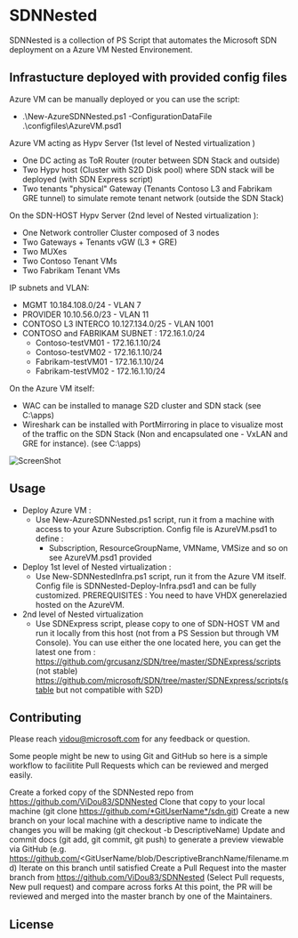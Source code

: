 # SDNNested
SDNNested is a collection of PS Script that automates the Microsoft SDN deployment on a Azure VM Nested Environement.

## Infrastucture deployed with provided config files

Azure VM can be manually deployed or you can use the script:
* .\New-AzureSDNNested.ps1 -ConfigurationDataFile .\configfiles\AzureVM.psd1

Azure VM acting as Hypv Server (1st level of Nested virtualization )
* One DC acting as ToR Router (router between SDN Stack and outside)
* Two Hypv host (Cluster with S2D Disk pool) where SDN stack will be deployed (with SDN Express script)
* Two tenants "physical" Gateway (Tenants Contoso L3 and Fabrikam GRE tunnel) to simulate remote tenant network (outside the SDN Stack)

On the SDN-HOST Hypv Server (2nd level of Nested virtualization ):
* One Network controller Cluster composed of 3 nodes
* Two Gateways + Tenants vGW (L3 + GRE)
* Two MUXes
* Two Contoso Tenant VMs 
* Two Fabrikam Tenant VMs

IP subnets and VLAN:
- MGMT 10.184.108.0/24 - VLAN 7
- PROVIDER 10.10.56.0/23 - VLAN 11
- CONTOSO L3 INTERCO 10.127.134.0/25 - VLAN 1001
- CONTOSO and FABRIKAM SUBNET : 172.16.1.0/24 
    *  Contoso-testVM01 - 172.16.1.10/24
    *  Contoso-testVM02 - 172.16.1.10/24
    *  Fabrikam-testVM01 - 172.16.1.10/24
    *  Fabrikam-testVM02 - 172.16.1.10/24

On the Azure VM itself:
* WAC can be installed to manage S2D cluster and SDN stack (see C:\apps)
* Wireshark can be installed with PortMirroring in place to visualize most of the traffic on the SDN Stack (Non and encapsulated one - VxLAN and GRE for instance). (see C:\apps)

![ScreenShot](https://raw.github.com/ViDou83/SDNNested/utils/diagram.jpg)


## Usage
*   Deploy Azure VM :
    *   Use New-AzureSDNNested.ps1 script, run it from a machine with access to your Azure Subscription. Config file is AzureVM.psd1 to define :
        *   Subscription, ResourceGroupName, VMName, VMSize and so on see  AzureVM.psd1 provided    
*   Deploy 1st level of Nested virtualization :
    *   Use New-SDNNestedInfra.ps1 script, run it from the Azure VM itself. Config file is SDNNested-Deploy-Infra.psd1 and can be fully customized. PREREQUISITES : You need to have VHDX generelazied hosted on the AzureVM. 
*   2nd level of Nested virtualization 
    *   Use SDNExpress script, please copy to one of SDN-HOST VM and run it locally from this host (not from a PS Session but through VM Console). You can use either the one located here, you can get the latest one from :
        https://github.com/grcusanz/SDN/tree/master/SDNExpress/scripts (not stable)
        https://github.com/microsoft/SDN/tree/master/SDNExpress/scripts(stable but not compatible with S2D)



## Contributing
Please reach vidou@microsoft.com for any feedback or question.

Some people might be new to using Git and GitHub so here is a simple workflow to facilitite Pull Requests which can be reviewed and merged easily.

Create a forked copy of the SDNNested repo from https://github.com/ViDou83/SDNNested
Clone that copy to your local machine (git clone https://github.com/*GitUserName*/sdn.git)
Create a new branch on your local machine with a descriptive name to indicate the changes you will be making (git checkout -b DescriptiveName)
Update and commit docs (git add, git commit, git push) to generate a preview viewable via GitHub (e.g. https://github.com/<GitUserName/blob/DescriptiveBranchName/filename.md)
Iterate on this branch until satisfied
Create a Pull Request into the master branch from https://github.com/ViDou83/SDNNested (Select Pull requests, New pull request) and compare across forks
At this point, the PR will be reviewed and merged into the master branch by one of the Maintainers.

## License
